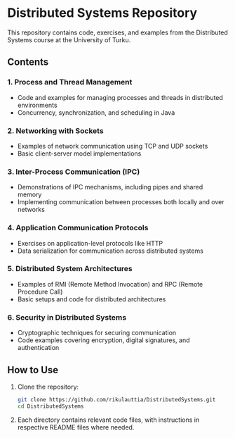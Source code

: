 # Distributed Systems Repository

This repository contains code, exercises, and examples from the Distributed Systems course at the University of Turku.

## Contents

### 1. Process and Thread Management
- Code and examples for managing processes and threads in distributed environments
- Concurrency, synchronization, and scheduling in Java

### 2. Networking with Sockets
- Examples of network communication using TCP and UDP sockets
- Basic client-server model implementations

### 3. Inter-Process Communication (IPC)
- Demonstrations of IPC mechanisms, including pipes and shared memory
- Implementing communication between processes both locally and over networks

### 4. Application Communication Protocols
- Exercises on application-level protocols like HTTP
- Data serialization for communication across distributed systems

### 5. Distributed System Architectures
- Examples of RMI (Remote Method Invocation) and RPC (Remote Procedure Call)
- Basic setups and code for distributed architectures

### 6. Security in Distributed Systems
- Cryptographic techniques for securing communication
- Code examples covering encryption, digital signatures, and authentication

## How to Use

1. Clone the repository:
   ```bash
   git clone https://github.com/rikulauttia/DistributedSystems.git
   cd DistributedSystems

2. Each directory contains relevant code files, with instructions in respective README files where needed.